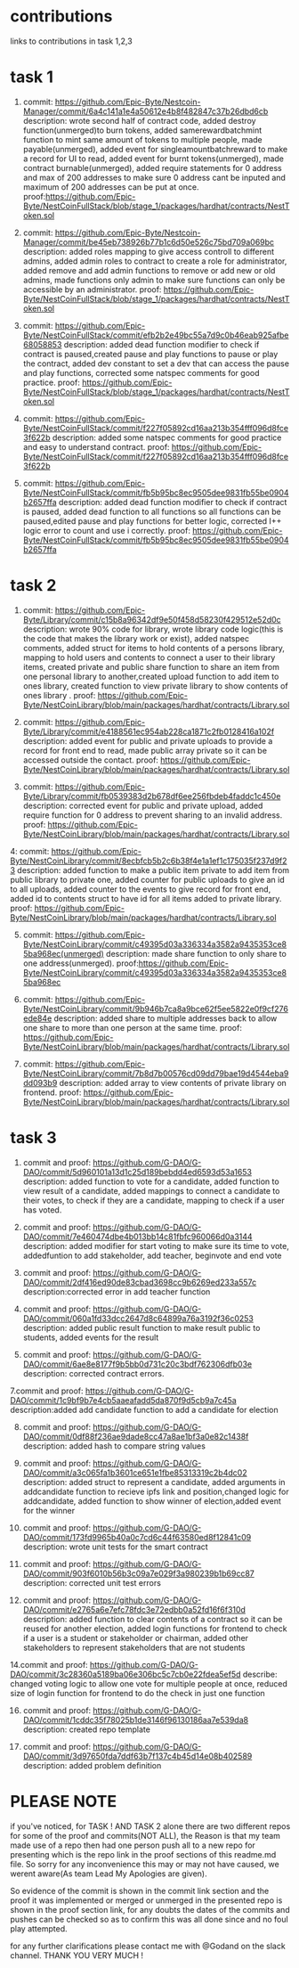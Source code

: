# contributions
links to contributions in task 1,2,3



# task 1


1. commit: https://github.com/Epic-Byte/Nestcoin-Manager/commit/6a4c141a1e4a50612e4b8f482847c37b26dbd6cb
   description: wrote second half of contract code, added destroy function(unmerged)to burn tokens, added samerewardbatchmint function to mint same amount of tokens to multiple people, made payable(unmerged), added event for singleamountbatchreward to make a record for UI to read, added event for burnt tokens(unmerged), made contract burnable(unmerged), added require statements for 0 address and max of 200 addresses to make sure 0 address cant be inputed and maximum of 200 addresses can be put at once.
    proof:https://github.com/Epic-Byte/NestCoinFullStack/blob/stage_1/packages/hardhat/contracts/NestToken.sol


2. commit: https://github.com/Epic-Byte/Nestcoin-Manager/commit/be45eb738926b77b1c6d50e526c75bd709a069bc
   description: added roles mapping to give access controll to different admins, added admin roles to contract to create a role for administrator, added remove and add admin functions to remove or add new or old admins, made functions only admin to make sure functions can only be accessible by an administrator.
   proof: https://github.com/Epic-Byte/NestCoinFullStack/blob/stage_1/packages/hardhat/contracts/NestToken.sol
   
   
3. commit: https://github.com/Epic-Byte/NestCoinFullStack/commit/efb2b2e49bc55a7d9c0b46eab925afbe68058853
   description: added dead function modifier to check if contract is paused,created pause and play functions to pause or play the contract, added dev constant to set a dev that can access the pause and play functions, corrected some natspec comments for good practice.
   proof: https://github.com/Epic-Byte/NestCoinFullStack/blob/stage_1/packages/hardhat/contracts/NestToken.sol
   
   
4. commit: https://github.com/Epic-Byte/NestCoinFullStack/commit/f227f05892cd16aa213b354fff096d8fce3f622b
   description: added some natspec comments for good practice and easy to understand contract.
   proof: https://github.com/Epic-Byte/NestCoinFullStack/commit/f227f05892cd16aa213b354fff096d8fce3f622b
   
   
5.  commit: https://github.com/Epic-Byte/NestCoinFullStack/commit/fb5b95bc8ec9505dee9831fb55be0904b2657ffa
    description: added dead function modifier to check if contract is paused, added dead function to all functions so all functions can be paused,edited pause and play functions for better logic, corrected I++ logic error to count and use i correctly.
    proof: https://github.com/Epic-Byte/NestCoinFullStack/commit/fb5b95bc8ec9505dee9831fb55be0904b2657ffa
   
   
   
   
# task 2


1. commit:  https://github.com/Epic-Byte/Library/commit/c15b8a96342df9e50f458d58230f429512e52d0c
  description: wrote 90% code for library, wrote library code logic(this is the code that makes the library work or exist), added natspec comments, added struct for items to hold contents of a persons library, mapping to hold users and contents to connect a user to their library items, created private and public share function  to share an item from one personal library to another,created upload function to add item to ones library, created function to view private library to show contents of ones library .
  proof: https://github.com/Epic-Byte/NestCoinLibrary/blob/main/packages/hardhat/contracts/Library.sol
  
  
2. commit:  https://github.com/Epic-Byte/Library/commit/e4188561ec954ab228ca1871c2fb0128416a102f
 description: added event for public and private uploads to provide a record for front end to read, made public array private so it can be accessed outside the contact.
 proof: https://github.com/Epic-Byte/NestCoinLibrary/blob/main/packages/hardhat/contracts/Library.sol
 
 
3. commit: https://github.com/Epic-Byte/Library/commit/fb0539383d2b678df6ee256fbdeb4faddc1c450e
 description: corrected event for public and private upload, added require function for 0 address to prevent sharing to an invalid address.
 proof: https://github.com/Epic-Byte/NestCoinLibrary/blob/main/packages/hardhat/contracts/Library.sol
 
 
4: commit: https://github.com/Epic-Byte/NestCoinLibrary/commit/8ecbfcb5b2c6b38f4e1a1ef1c175035f237d9f23
description: added function to make a public item private to add item from public library to private one, added counter for public uploads to give an id to all uploads, added counter to the events to give record for front end, added id to contents struct to have id for all items added to private library.
proof: https://github.com/Epic-Byte/NestCoinLibrary/blob/main/packages/hardhat/contracts/Library.sol


5. commit: https://github.com/Epic-Byte/NestCoinLibrary/commit/c49395d03a336334a3582a9435353ce85ba968ec(unmerged)
description: made share function to only share to one address(unmerged).
proof:https://github.com/Epic-Byte/NestCoinLibrary/commit/c49395d03a336334a3582a9435353ce85ba968ec


6. commit:  https://github.com/Epic-Byte/NestCoinLibrary/commit/9b946b7ca8a9bce62f5ee5822e0f9cf276ede84e
 description: added share to multiple addresses back to allow one share to more than one person at the same time.
 proof: https://github.com/Epic-Byte/NestCoinLibrary/blob/main/packages/hardhat/contracts/Library.sol
 
 
7. commit: https://github.com/Epic-Byte/NestCoinLibrary/commit/7b8d7b00576cd09dd79bae19d4544eba9dd093b9
  description: added array to view contents of private library on frontend.
  proof: https://github.com/Epic-Byte/NestCoinLibrary/blob/main/packages/hardhat/contracts/Library.sol
  
  
  
  
 # task 3
 
 
 1. commit and proof: https://github.com/G-DAO/G-DAO/commit/5d960101a13d1c25d189bebdd4ed6593d53a1653
     description: added function to vote for a candidate, added function to view result of a candidate, added mappings to connect a candidate to their votes,
     to check if they are a candidate, mapping to check if a user has voted.
     
     
 2. commit and proof: https://github.com/G-DAO/G-DAO/commit/7e460474dbe4b013bb14c81fbfc960066d0a3144
    description: added modifier for start voting to make sure its time to vote, addedfuntion to add stakeholder, add teacher, beginvote and end vote
    
    
 3. commit and proof: https://github.com/G-DAO/G-DAO/commit/2df416ed90de83cbad3698cc9b6269ed233a557c
    description:corrected error in add teacher function
    
    
 4. commit and proof: https://github.com/G-DAO/G-DAO/commit/060a1fd33dcc2647d8c64899a76a3192f36c0253
    description: added public result function to make result public to students, added events for the result 
    
    
 5. commit and proof: https://github.com/G-DAO/G-DAO/commit/6ae8e8177f9b5bb0d731c20c3bdf762306dfb03e
    description: corrected contract errors.
    
    
 7.commit and proof: https://github.com/G-DAO/G-DAO/commit/1c9bf9b7e4cb5aaeafadd5da870f9d5cb9a7c45a
 description:added add candidate function to add a candidate for election
 
 
 8. commit and proof: https://github.com/G-DAO/G-DAO/commit/0df88f236ae9dade8cc47a8ae1bf3a0e82c1438f
  description: added hash to compare string values
  
  
 10. commit and proof: https://github.com/G-DAO/G-DAO/commit/a3c065fa1b3601ce651e1fbe85313319c2b4dc02
  description: added struct to represent a candidate, added arguments in addcandidate function to recieve ipfs link and position,changed logic for addcandidate, added   function to show winner of election,added event for the winner
  
  
 11. commit and proof: https://github.com/G-DAO/G-DAO/commit/173fd9965b40a0c7cd6c44f63580ed8f12841c09
    description: wrote unit tests for the smart contract
    
    
 12. commit and proof:  https://github.com/G-DAO/G-DAO/commit/903f6010b56b3c09a7e029f3a980239b1b69cc87
    description: corrected unit test errors
    
    
 13. commit and proof: https://github.com/G-DAO/G-DAO/commit/e2765a6e7efc78fdc3e72edbb0a52fd16f6f310d
     description: added function to clear contents of a contract so it can be reused for another election, added login functions for frontend to check if a user is a student      or stakeholder or chairman, added other stakeholders to represent stakeholders that are not students
     
     
 14.commit and proof: https://github.com/G-DAO/G-DAO/commit/3c28360a5189ba06e306bc5c7cb0e22fdea5ef5d
    describe: changed voting logic to allow one vote for multiple people at once, reduced size of login function for frontend to do the check in just one function
    
    
 16. commit and proof: https://github.com/G-DAO/G-DAO/commit/1cddc35f78025b1de3146f96130186aa7e539da8
    description: created repo template


 17. commit and proof: https://github.com/G-DAO/G-DAO/commit/3d97650fda7ddf63b7f137c4b45d14e08b402589
    description: added problem definition
    
 
 # PLEASE NOTE
 
 if you've noticed, for TASK ! AND TASK 2 alone there are two different repos for some of the proof and commits(NOT ALL), the Reason is that my team made use of a repo then had one person push all to a new repo for presenting which is the repo link in the proof sections of this readme.md file. So sorry for any inconvenience this may or may not have caused, we werent aware(As team Lead My Apologies are given).
 
So evidence of the commit is shown in the commit link section and the proof it was implemented or merged or unmerged in the presented repo is shown in the proof section link, 
for any doubts the dates of the commits and pushes can be checked so as to confirm this was all done since and no foul play attempted.


for any further clarifications please contact me with @Godand on the slack channel.
THANK YOU VERY MUCH !
  
